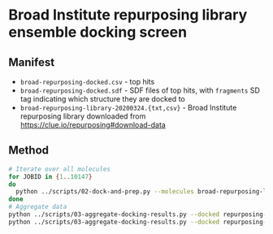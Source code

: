 # Broad Institute repurposing library ensemble docking screen

## Manifest
* `broad-repurposing-docked.csv` - top hits
* `broad-repurposing-docked.sdf` - SDF files of top hits, with `fragments` SD tag indicating which structure they are docked to
* `broad-repurposing-library-20200324.{txt,csv}` - Broad Institute repurposing library downloaded from https://clue.io/repurposing#download-data

## Method
```bash
# Iterate over all molecules
for JOBID in {1..10147}
do
  python ../scripts/02-dock-and-prep.py --molecules broad-repurposing-library-20200324.csv --receptors ../receptors --output repurposing-screen-docked --index $JOBID
done
# Aggregate data
python ../scripts/03-aggregate-docking-results.py --docked repurposing-screen-docked --output broad-repurposing-docked.csv --clean
python ../scripts/03-aggregate-docking-results.py --docked repurposing-screen-docked --output broad-repurposing-docked.sdf
```
